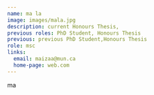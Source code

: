 ```yaml
---
name: ma la
image: images/mala.jpg 
description: current Honours Thesis, 
previous roles: PhD Student, Honours Thesis
previous: previous PhD Student,Honours Thesis
role: msc
links:
  email: maizaa@mun.ca
  home-page: web.com
---
```


ma